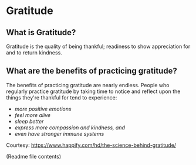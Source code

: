 # Gratitude

## What is Gratitude?
Gratitude is the quality of being thankful; readiness to show appreciation for and to return kindness.

## What are the benefits of practicing gratitude?
The benefits of practicing gratitude are nearly endless. People who regularly practice gratitude by taking time to notice and reflect upon the things they're thankful for tend to  experience:

-  _more positive emotions_
-  _feel more alive_
-  _sleep better_
-  _express more compassion and kindness, and_
-  _even have stronger immune systems_


Courtesy: https://www.happify.com/hd/the-science-behind-gratitude/

(Readme file contents)
